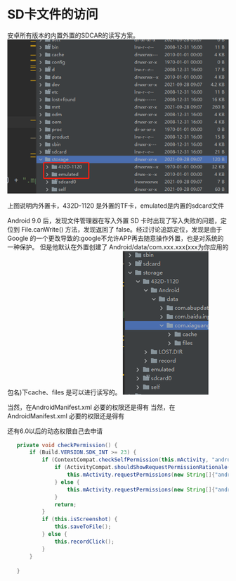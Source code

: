# SD卡文件的访问
安卓所有版本的内置外置的SDCAR的读写方案。  
![image](image.png)

上图说明内外置卡，432D-1120 是外置的TF卡，emulated是内置的sdcard文件

Android 9.0 后，发现文件管理器在写入外置 SD 卡时出现了写入失败的问题，定位到
File.canWrite() 方法，发现返回了 false。经过讨论追踪定位，发现是由于 Google
的一个更改导致的:google不允许APP再去随意操作外置，也是对系统的一种保护。
但是他默认在外置创建了
Android/data/com.xxx.xxx(xxx为你应用的包名)下cache、files 是可以进行读写的。
![image_tf](image_tf.png)

当然，在AndroidManifest.xml 必要的权限还是得有 当然，在AndroidManifest.xml 必要的权限还是得有

<uses-permission android:name="android.permission.READ_EXTERNAL_STORAGE"/>
<uses-permission android:name="android.permission.WRITE_EXTERNAL_STORAGE" />


还有6.0以后的动态权限自己去申请


 ```java
    private void checkPermission() {
        if (Build.VERSION.SDK_INT >= 23) {
            if (ContextCompat.checkSelfPermission(this.mActivity, "android.permission.WRITE_EXTERNAL_STORAGE") != 0) {
                if (ActivityCompat.shouldShowRequestPermissionRationale(this.mActivity, "android.permission.WRITE_EXTERNAL_STORAGE")) {
                    this.mActivity.requestPermissions(new String[]{"android.permission.WRITE_EXTERNAL_STORAGE"}, 110);
                } else {
                    this.mActivity.requestPermissions(new String[]{"android.permission.WRITE_EXTERNAL_STORAGE"}, 110);
                }
                return;
            }
            if (this.isScreenshot) {
                this.saveToFile();
            } else {
                this.recordClick();
            }
        } 

    }
```
